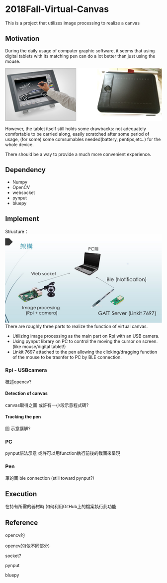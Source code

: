 # 2018Fall-Virtual-Canvas

This is a project that utilizes image processing to realize a canvas

## Motivation
During the daily usage of computer graphic software, it seems that using digital tablets with its matching pen can do a lot better than just using the mouse.

![tbt2](/img/report/tablet2.png)

However, the tablet itself still holds some drawbacks: not adequately comfortable to be carried along, easily scratched after some period of usage, (for some) some comsumables needed(battery, pentips,etc..) for the whole device.

There should be a way to provide a much more convenient experience.

## Dependency
- Numpy
- OpenCV
- websocket
- pynput
- bluepy

## Implement
 Structure：
![Structure](/img/report/Structure.jpg)
 There are roughly three parts to realize the function of virtual canvas.
   - Utilizing image processing as the main part on Rpi with an USB camera.
   - Using pynput library on PC to control the moving the cursor on screen. (like mouse/digital tablet!)
   - Linkit 7697 attached to the pen allowing the clicking/dragging function of the mouse to be trasnfer to PC by BLE connection.
### Rpi - USBcamera
概述opencv?
#### Detection of canvas
canvas取得之圖
或許有一小段示意程式碼?
#### Tracking the pen
圖
示意講解?
### PC
pynput語法示意
或許可以用function執行前後的截圖來呈現
### Pen
筆的圖
ble connection (still toward pynput?)
## Execution
在持有所需的器材時
如何利用GitHub上的檔案執行此功能
## Reference
opencv的

opencv的(依不同部分)

socket?

pynput

bluepy

